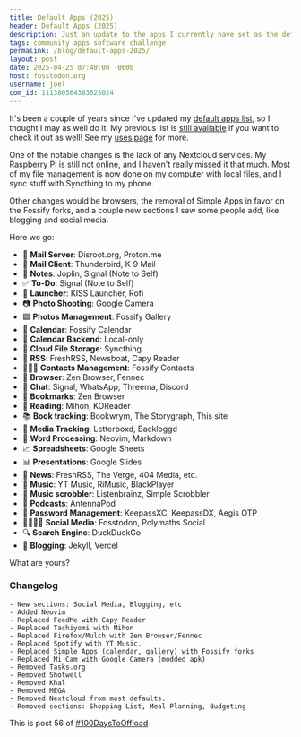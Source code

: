 ```yaml
---
title: Default Apps (2025)
header: Default Apps (2025)
description: Just an update to the apps I currently have set as the default on my laptop and my phone!
tags: community apps software challenge
permalink: /blog/default-apps-2025/
layout: post
date: 2025-04-25 07:40:00 -0600
host: fosstodon.org
username: joel
com_id: 111380564383625024
---
```


It's been a couple of years since I've updated my [default apps list](https://defaults.rknight.me), so I thought I may as well do it. My previous list is [still available](/blog/default-apps-2023) if you want to check it out as well! See my [uses page](/uses) for more.

One of the notable changes is the lack of any Nextcloud services. My Raspberry Pi is still not online, and I haven't really missed it that much. Most of my file management is now done on my computer with local files, and I sync stuff with Syncthing to my phone.

Other changes would be browsers, the removal of Simple Apps in favor on the Fossify forks, and a couple new sections I saw some people add, like blogging and social media.

Here we go:

- 📮 **Mail Server**: Disroot.org, Proton.me
- 📨 **Mail Client**: Thunderbird, K-9 Mail
- 📝 **Notes**: Joplin, Signal (Note to Self)
- ✅ **To-Do**: Signal (Note to Self)
- 📱 **Launcher**: KISS Launcher, Rofi
- 📷 **Photo Shooting**: Google Camera
- 🟦 **Photos Management**: Fossify Gallery
- 📆 **Calendar**: Fossify Calendar
- 📅 **Calendar Backend**: Local-only
- 📁 **Cloud File Storage**: Syncthing
- 📖 **RSS**: FreshRSS, Newsboat, Capy Reader
- 🙍🏻‍♂️ **Contacts Management**: Fossify Contacts
- 🔎 **Browser**: Zen Browser, Fennec
- 💬 **Chat**: Signal, WhatsApp, Threema, Discord
- 🔖 **Bookmarks**: Zen Browser
- 📑 **Reading**: Mihon, KOReader
- 📚 **Book tracking**: Bookwrym, The Storygraph, This site
- 🍿 **Media Tracking**: Letterboxd, Backloggd
- 📜 **Word Processing**: Neovim, Markdown
- 📈 **Spreadsheets**: Google Sheets
- 📊 **Presentations**: Google Slides
- 📰 **News**: FreshRSS, The Verge, 404 Media, etc.
- 🎵 **Music**: YT Music, RiMusic, BlackPlayer
- 🎼 **Music scrobbler**: Listenbrainz, Simple Scrobbler
- 🎤 **Podcasts**: AntennaPod
- 🔐 **Password Management**: KeepassXC, KeepassDX, Aegis OTP
- 👨‍👩‍👧‍👦 **Social Media**: Fosstodon, Polymaths Social
- 🔍 **Search Engine**: DuckDuckGo
- 📝 **Blogging**: Jekyll, Vercel

What are yours?

### Changelog
```
- New sections: Social Media, Blogging, etc
- Added Neovim
- Replaced FeedMe with Capy Reader
- Replaced Tachiyomi with Mihon
- Replaced Firefox/Mulch with Zen Browser/Fennec
- Replaced Spotify with YT Music.
- Replaced Simple Apps (calendar, gallery) with Fossify forks
- Replaced Mi Cam with Google Camera (modded apk)
- Removed Tasks.org
- Removed Shotwell
- Removed Khal
- Removed MEGA
- Removed Nextcloud from most defaults.
- Removed sections: Shopping List, Meal Planning, Budgeting
```

This is post 56 of [#100DaysToOffload](https://100daystooffload.com)
